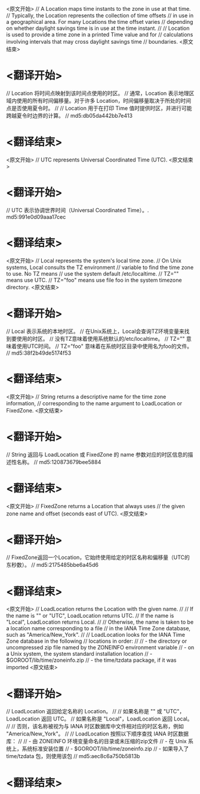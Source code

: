 
<原文开始>
// A Location maps time instants to the zone in use at that time.
// Typically, the Location represents the collection of time offsets
// in use in a geographical area. For many Locations the time offset varies
// depending on whether daylight savings time is in use at the time instant.
//
// Location is used to provide a time zone in a printed Time value and for
// calculations involving intervals that may cross daylight savings time
// boundaries.
<原文结束>

# <翻译开始>
// Location 将时间点映射到该时间点使用的时区。
// 通常，Location 表示地理区域内使用的所有时间偏移量。对于许多 Location，时间偏移量取决于所处的时间点是否使用夏令时。
//
// Location 用于在打印 Time 值时提供时区，并进行可能跨越夏令时边界的计算。
// md5:db05da442bb7e413
# <翻译结束>


<原文开始>
// UTC represents Universal Coordinated Time (UTC).
<原文结束>

# <翻译开始>
// UTC 表示协调世界时间（Universal Coordinated Time）。. md5:991e0d09aaa17cec
# <翻译结束>


<原文开始>
// Local represents the system's local time zone.
// On Unix systems, Local consults the TZ environment
// variable to find the time zone to use. No TZ means
// use the system default /etc/localtime.
// TZ="" means use UTC.
// TZ="foo" means use file foo in the system timezone directory.
<原文结束>

# <翻译开始>
// Local 表示系统的本地时区。
// 在Unix系统上，Local会查询TZ环境变量来找到要使用的时区。
// 没有TZ意味着使用系统默认的/etc/localtime。
// TZ="" 意味着使用UTC时间。
// TZ="foo" 意味着在系统时区目录中使用名为foo的文件。
// md5:38f2b49de5174f53
# <翻译结束>


<原文开始>
// String returns a descriptive name for the time zone information,
// corresponding to the name argument to LoadLocation or FixedZone.
<原文结束>

# <翻译开始>
// String 返回与 LoadLocation 或 FixedZone 的 name 参数对应的时区信息的描述性名称。
// md5:120873679bee5884
# <翻译结束>


<原文开始>
// FixedZone returns a Location that always uses
// the given zone name and offset (seconds east of UTC).
<原文结束>

# <翻译开始>
// FixedZone返回一个Location，它始终使用给定的时区名称和偏移量（UTC的东秒数）。
// md5:2175485bbe6a45d6
# <翻译结束>


<原文开始>
// LoadLocation returns the Location with the given name.
//
// If the name is "" or "UTC", LoadLocation returns UTC.
// If the name is "Local", LoadLocation returns Local.
//
// Otherwise, the name is taken to be a location name corresponding to a file
// in the IANA Time Zone database, such as "America/New_York".
//
// LoadLocation looks for the IANA Time Zone database in the following
// locations in order:
//
//   - the directory or uncompressed zip file named by the ZONEINFO environment variable
//   - on a Unix system, the system standard installation location
//   - $GOROOT/lib/time/zoneinfo.zip
//   - the time/tzdata package, if it was imported
<原文结束>

# <翻译开始>
// LoadLocation 返回给定名称的 Location。
//
// 如果名称是 "" 或 "UTC"，LoadLocation 返回 UTC。
// 如果名称是 "Local"，LoadLocation 返回 Local。
//
// 否则，该名称被视为与 IANA 时区数据库中文件相对应的时区名称，例如 "America/New_York"。
//
// LoadLocation 按照以下顺序查找 IANA 时区数据库：
//
//   - 由 ZONEINFO 环境变量命名的目录或未压缩的zip文件
//   - 在 Unix 系统上，系统标准安装位置
//   - $GOROOT/lib/time/zoneinfo.zip
//   - 如果导入了 time/tzdata 包，则使用该包
// md5:aec8c6a750b5813b
# <翻译结束>

